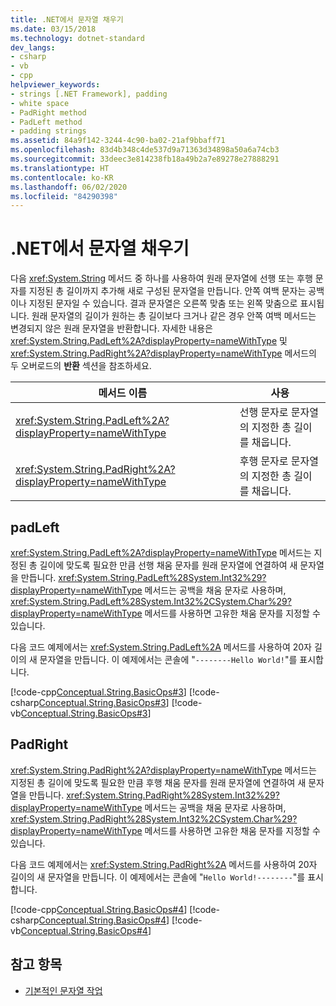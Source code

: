 ```yaml
---
title: .NET에서 문자열 채우기
ms.date: 03/15/2018
ms.technology: dotnet-standard
dev_langs:
- csharp
- vb
- cpp
helpviewer_keywords:
- strings [.NET Framework], padding
- white space
- PadRight method
- PadLeft method
- padding strings
ms.assetid: 84a9f142-3244-4c90-ba02-21af9bbaff71
ms.openlocfilehash: 83d4b348c4de537d9a71363d34898a50a6a74cb3
ms.sourcegitcommit: 33deec3e814238fb18a49b2a7e89278e27888291
ms.translationtype: HT
ms.contentlocale: ko-KR
ms.lasthandoff: 06/02/2020
ms.locfileid: "84290398"
---
```

# <a name="padding-strings-in-net"></a>.NET에서 문자열 채우기

다음 <xref:System.String> 메서드 중 하나를 사용하여 원래 문자열에 선행 또는 후행 문자를 지정된 총 길이까지 추가해 새로 구성된 문자열을 만듭니다. 안쪽 여백 문자는 공백이나 지정된 문자일 수 있습니다. 결과 문자열은 오른쪽 맞춤 또는 왼쪽 맞춤으로 표시됩니다. 원래 문자열의 길이가 원하는 총 길이보다 크거나 같은 경우 안쪽 여백 메서드는 변경되지 않은 원래 문자열을 반환합니다. 자세한 내용은 <xref:System.String.PadLeft%2A?displayProperty=nameWithType> 및 <xref:System.String.PadRight%2A?displayProperty=nameWithType> 메서드의 두 오버로드의 **반환** 섹션을 참조하세요.
  
|메서드 이름|사용|  
|-----------------|---------|  
|<xref:System.String.PadLeft%2A?displayProperty=nameWithType>|선행 문자로 문자열의 지정한 총 길이를 채웁니다.|  
|<xref:System.String.PadRight%2A?displayProperty=nameWithType>|후행 문자로 문자열의 지정한 총 길이를 채웁니다.|  
  
## <a name="padleft"></a>padLeft  
 <xref:System.String.PadLeft%2A?displayProperty=nameWithType> 메서드는 지정된 총 길이에 맞도록 필요한 만큼 선행 채움 문자를 원래 문자열에 연결하여 새 문자열을 만듭니다. <xref:System.String.PadLeft%28System.Int32%29?displayProperty=nameWithType> 메서드는 공백을 채움 문자로 사용하며, <xref:System.String.PadLeft%28System.Int32%2CSystem.Char%29?displayProperty=nameWithType> 메서드를 사용하면 고유한 채움 문자를 지정할 수 있습니다.  
  
 다음 코드 예제에서는 <xref:System.String.PadLeft%2A> 메서드를 사용하여 20자 길이의 새 문자열을 만듭니다. 이 예제에서는 콘솔에 "`--------Hello World!`"를 표시합니다.  
  
 [!code-cpp[Conceptual.String.BasicOps#3](../../../samples/snippets/cpp/VS_Snippets_CLR/conceptual.string.basicops/cpp/padding.cpp#3)]
 [!code-csharp[Conceptual.String.BasicOps#3](../../../samples/snippets/csharp/VS_Snippets_CLR/conceptual.string.basicops/cs/padding.cs#3)]
 [!code-vb[Conceptual.String.BasicOps#3](../../../samples/snippets/visualbasic/VS_Snippets_CLR/conceptual.string.basicops/vb/padding.vb#3)]  
  
## <a name="padright"></a>PadRight  
 <xref:System.String.PadRight%2A?displayProperty=nameWithType> 메서드는 지정된 총 길이에 맞도록 필요한 만큼 후행 채움 문자를 원래 문자열에 연결하여 새 문자열을 만듭니다. <xref:System.String.PadRight%28System.Int32%29?displayProperty=nameWithType> 메서드는 공백을 채움 문자로 사용하며, <xref:System.String.PadRight%28System.Int32%2CSystem.Char%29?displayProperty=nameWithType> 메서드를 사용하면 고유한 채움 문자를 지정할 수 있습니다.  
  
 다음 코드 예제에서는 <xref:System.String.PadRight%2A> 메서드를 사용하여 20자 길이의 새 문자열을 만듭니다. 이 예제에서는 콘솔에 "`Hello World!--------`"를 표시합니다.  
  
 [!code-cpp[Conceptual.String.BasicOps#4](../../../samples/snippets/cpp/VS_Snippets_CLR/conceptual.string.basicops/cpp/padding.cpp#4)]
 [!code-csharp[Conceptual.String.BasicOps#4](../../../samples/snippets/csharp/VS_Snippets_CLR/conceptual.string.basicops/cs/padding.cs#4)]
 [!code-vb[Conceptual.String.BasicOps#4](../../../samples/snippets/visualbasic/VS_Snippets_CLR/conceptual.string.basicops/vb/padding.vb#4)]  
  
## <a name="see-also"></a>참고 항목

- [기본적인 문자열 작업](basic-string-operations.md)
